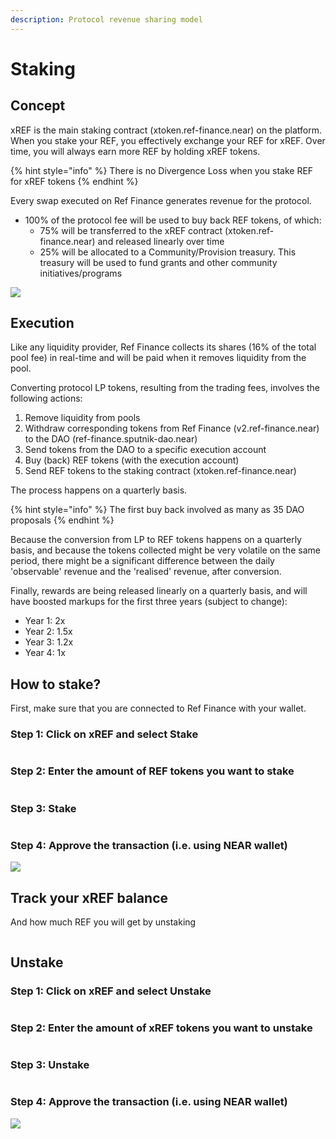 ```yaml
---
description: Protocol revenue sharing model
---
```


# Staking

## Concept

xREF is the main staking contract (xtoken.ref-finance.near) on the platform. When you stake your REF, you effectively exchange your REF for xREF. Over time, you will always earn more REF by holding xREF tokens.&#x20;

{% hint style="info" %}
There is no Divergence Loss when you stake REF for xREF tokens
{% endhint %}

Every swap executed on Ref Finance generates revenue for the protocol.&#x20;

* 100% of the protocol fee will be used to buy back REF tokens, of which:
  * 75% will be transferred to the xREF contract (xtoken.ref-finance.near) and released linearly over time&#x20;
  * 25% will be allocated to a Community/Provision treasury. This treasury will be used to fund grants and other community initiatives/programs

![](<../.gitbook/assets/Mind Map(7).jpg>)

## Execution <a href="#6306" id="6306"></a>

Like any liquidity provider, Ref Finance collects its shares (16% of the total pool fee) in real-time and will be paid when it removes liquidity from the pool.&#x20;

Converting protocol LP tokens, resulting from the trading fees, involves the following actions:

1. Remove liquidity from pools
2. Withdraw corresponding tokens from Ref Finance (v2.ref-finance.near) to the DAO (ref-finance.sputnik-dao.near)
3. Send tokens from the DAO to a specific execution account&#x20;
4. Buy (back) REF tokens (with the execution account)
5. Send REF tokens to the staking contract (xtoken.ref-finance.near)

The process happens on a quarterly basis.

{% hint style="info" %}
The first buy back involved as many as 35 DAO proposals&#x20;
{% endhint %}

Because the conversion from LP to REF tokens happens on a quarterly basis, and because the tokens collected might be very volatile on the same period, there might be a significant difference between the daily 'observable' revenue and the 'realised' revenue, after conversion.

Finally, rewards are being released linearly on a quarterly basis, and will have boosted markups for the first three years (subject to change):

* Year 1: 2x
* Year 2: 1.5x
* Year 3: 1.2x
* Year 4: 1x

## How to stake?

First, make sure that you are connected to Ref Finance with your wallet.

### Step 1: Click on xREF and select Stake

<figure><img src="../.gitbook/assets/Screen Shot 2022-08-23 at 00.04.12.png" alt=""><figcaption></figcaption></figure>

### Step 2: Enter the amount of REF tokens you want to stake

<figure><img src="../.gitbook/assets/Screen Shot 2022-08-23 at 00.15.56.png" alt=""><figcaption></figcaption></figure>

### Step 3: Stake

<figure><img src="../.gitbook/assets/Screen Shot 2022-08-23 at 00.20.31.png" alt=""><figcaption></figcaption></figure>

### Step 4: Approve the transaction (i.e. using NEAR wallet)

![](<../.gitbook/assets/Screen Shot 2022-03-07 at 23.36.21.png>)

## Track your xREF balance

And how much REF you will get by unstaking

<figure><img src="../.gitbook/assets/Screen Shot 2022-08-23 at 00.23.12.png" alt=""><figcaption></figcaption></figure>

## Unstake

### Step 1: Click on xREF and select Unstake

<figure><img src="../.gitbook/assets/Screen Shot 2022-08-23 at 00.25.23.png" alt=""><figcaption></figcaption></figure>

### Step 2: Enter the amount of xREF tokens you want to unstake

<figure><img src="../.gitbook/assets/Screen Shot 2022-08-23 at 00.31.18.png" alt=""><figcaption></figcaption></figure>

### Step 3: Unstake

<figure><img src="../.gitbook/assets/Screen Shot 2022-08-23 at 00.34.08.png" alt=""><figcaption></figcaption></figure>

### Step 4: Approve the transaction (i.e. using NEAR wallet)

![](<../.gitbook/assets/Screen Shot 2022-03-07 at 23.36.21.png>)
